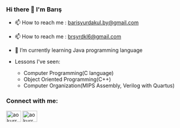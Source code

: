 ### Hi there 👋 I'm Barış

- 📫 How to reach me  : barisyurdakul.by@gmail.com
- 📫 How to reach me  : brsyrdkl6@gmail.com

- 🌱 I’m currently learning Java programming language

- Lessons I've seen:
    - Computer Programming(C language)
    - Object Oriented Programming(C++)
    - Computer Organization(MIPS Assembly, Verilog with Quartus) 


<h3 align="left">Connect with me:</h3>
<p align="left">
<a href="https://www.linkedin.com/in/bar%C4%B1%C5%9F-yurdakul-77b364174" target="blank"><img align="center" src="https://raw.githubusercontent.com/rahuldkjain/github-profile-readme-generator/master/src/images/icons/Social/linked-in-alt.svg" alt="aokurr" height="30" width="40" /></a>
<a href="https://instagram.com/barisyurdakull" target="blank"><img align="center" src="https://raw.githubusercontent.com/rahuldkjain/github-profile-readme-generator/master/src/images/icons/Social/instagram.svg" alt="aokurr" height="30" width="40" /></a>
</p>

